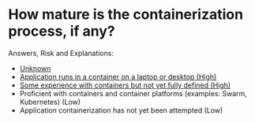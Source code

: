 # How mature is the containerization process, if any?

Answers, Risk and Explanations:

* [Unknown](./05-app-cross-cutting-concerns/appcccq06/exp01.md)
* [Application runs in a container on a laptop or desktop (High)](./05-app-cross-cutting-concerns/appcccq06/exp02.md)
* [Some experience with containers but not yet fully defined (High)](./05-app-cross-cutting-concerns/appcccq06/exp03.md)
* Proficient with containers and container platforms (examples: Swarm, Kubernetes) (Low)
* Application containerization has not yet been attempted (Low)
